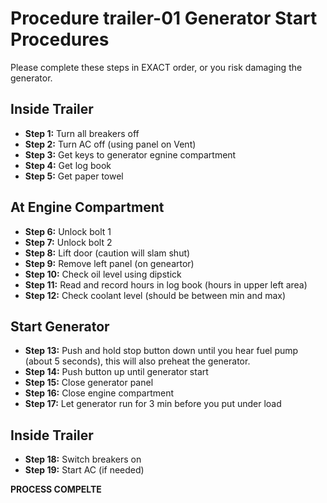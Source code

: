 # Procedure trailer-01 Generator Start Procedures

Please complete these steps in EXACT order, or you risk damaging the generator.

## Inside Trailer

- **Step 1:** Turn all breakers off 
- **Step 2:** Turn AC off (using panel on Vent)
- **Step 3:** Get keys to generator egnine compartment
- **Step 4:** Get log book
- **Step 5:** Get paper towel

## At Engine Compartment

- **Step 6:** Unlock bolt 1
- **Step 7:** Unlock bolt 2
- **Step 8:** Lift door (caution will slam shut)
- **Step 9:** Remove left panel (on geneartor)
- **Step 10:** Check oil level using dipstick
- **Step 11:** Read and record hours in log book (hours in upper left area)
- **Step 12:** Check coolant level (should be between min and max)

## Start Generator

- **Step 13:** Push and hold stop button down until you hear fuel pump (about 5 seconds), this will also preheat the generator.
- **Step 14:** Push button up until generator start
- **Step 15:** Close generator panel
- **Step 16:** Close engine compartment
- **Step 17:** Let generator run for 3 min before you put under load

## Inside Trailer

- **Step 18:** Switch breakers on
- **Step 19:** Start AC (if needed)

**PROCESS COMPELTE**